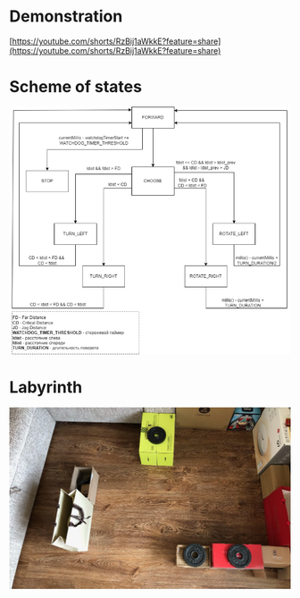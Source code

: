 # Demonstration

[https://youtube.com/shorts/RzBij1aWkkE?feature=share](https://youtube.com/shorts/RzBij1aWkkE?feature=share) </br>

# Scheme of states

![states.png](states.png)

# Labyrinth

![lab.jpeg](lab.jpeg)